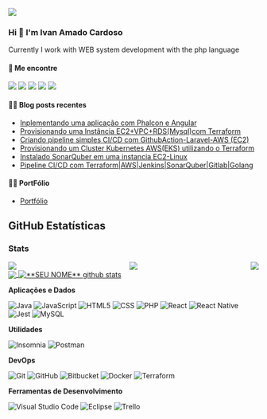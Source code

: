<img src="![YOUR github stats](https://github-readme-stats.vercel.app/api?username=peacevan)
">

### Hi 👋 I'm Ivan Amado Cardoso
Currently I work with WEB system development with the php language

#### 🔗 Me encontre

[<img src="https://img.shields.io/badge/twitter-%231DA1F2.svg?&style=for-the-badge&logo=twitter&logoColor=white" />](https://twitter.com/@peacevan)
[<img src="https://img.shields.io/badge/medium-%2312100E.svg?&style=for-the-badge&logo=medium&logoColor=white" />](https://medium.com/@peacevan) 
[<img src="https://img.shields.io/badge/linkedin-%230077B5.svg?&style=for-the-badge&logo=linkedin&logoColor=white" />](www.linkedin.com/in/ivan-amado-peace/)
[<img src = "https://img.shields.io/badge/instagram-%23E4405F.svg?&style=for-the-badge&logo=instagram&logoColor=white">](https://www.instagram.com/ivanamadocardoso/) 
[<img src = "https://img.shields.io/badge/facebook-%231877F2.svg?&style=for-the-badge&logo=facebook&logoColor=white">](https://www.facebook.com/peacevan)

#### ✍🏻 Blog posts recentes

<!-- BLOG:START -->

- [Inplementando uma aplicação com Phalcon e Angular](https://medium.com/@peacevan/criando-api-com-phalcon-83779d21141c)
- [Provisionando uma Instância EC2+VPC+RDS(Mysql)com Terraform](https://medium.com/@peacevan/instalando-o-sonarquber-em-uma-inst%C3%A2ncia-ec2-51c79ef3d522)
- [Criando pipeline simples CI/CD com GithubAction-Laravel-AWS (EC2)](https://medium.com/@peacevan/instalando-o-sonarquber-em-uma-inst%C3%A2ncia-ec2-51c79ef3d522)
- [Provisionando um Cluster Kubernetes AWS(EKS) utilizando o Terraform](https://medium.com/@peacevan/instalando-o-sonarquber-em-uma-inst%C3%A2ncia-ec2-51c79ef3d522)
- [Instalado SonarQuber em uma instancia EC2-Linux](https://medium.com/@peacevan/instalando-o-sonarquber-em-uma-inst%C3%A2ncia-ec2-51c79ef3d522)
- [Pipeline CI/CD com Terraform|AWS|Jenkins|SonarQuber|Gitlab|Golang](https://medium.com/@peacevan/pipeline-ci-cd-com-terraform-aws-jenkins-sonarquber-gitlab-golang-c9f1b79ae379)
<!-- BLOG:END -->
 
#### ✍🏻 PortFólio
- [Portfólio](https://peacevan.github.io/)


## **GitHub Estatísticas**

  ### Stats
<div style="display: flex; justify-content: space-between;">
  <img src="https://github-profile-summary-cards.vercel.app/api/cards/profile-details?username=jaylanesquivel&theme=dracula">
  <img src="https://github-profile-summary-cards.vercel.app/api/cards/repos-per-language?username=jaylanesquivel&theme=dracula">
  <img src="https://github-profile-summary-cards.vercel.app/api/cards/most-commit-language?username=jaylanesquivel&theme=dracula">
</div>

<a href="https://github.com/peacevan">
  <img align="center" src="https://github-readme-stats.vercel.app/api/top-langs/?username=peacevan&theme=dracula&hide_langs_below=1" />
</a>

<a href="https://github.com/peacevan">
 <img align="center" src="https://github-readme-stats.vercel.app/api?username=peacevan&show_icons=true&theme=dracula&line_height=27" alt="**SEU NOME** github stats"/>
</a>

**Aplicações e Dados**


  ![Java](https://img.shields.io/badge/-Java-333333?style=flat&logo=Java&logoColor=007396)
  ![JavaScript](https://img.shields.io/badge/-JavaScript-333333?style=flat&logo=javascript)
  ![HTML5](https://img.shields.io/badge/-HTML5-333333?style=flat&logo=HTML5)
  ![CSS](https://img.shields.io/badge/-CSS-333333?style=flat&logo=CSS3&logoColor=1572B6)
  ![PHP](https://img.shields.io/badge/-php-333333?style=flat&logo=PHP)
  ![React](https://img.shields.io/badge/-React-333333?style=flat&logo=react)
  ![React Native](https://img.shields.io/badge/-React%20Native-333333?style=flat&logo=react)
  ![Jest](https://img.shields.io/badge/-Jest-333333?style=flat&logo=jest)
  ![MySQL](https://img.shields.io/badge/-MySQL-333333?style=flat&logo=mysql)

**Utilidades**

  ![Insomnia](https://img.shields.io/badge/-Insomnia-333333?style=flat&logo=insomnia)
  ![Postman](https://img.shields.io/badge/-Postman-333333?style=flat&logo=postman)

**DevOps**

  ![Git](https://img.shields.io/badge/-Git-333333?style=flat&logo=git)
  ![GitHub](https://img.shields.io/badge/-GitHub-333333?style=flat&logo=github)
  ![Bitbucket](https://img.shields.io/badge/-Bitbucket-333333?style=flat&logo=bitbucket)
  ![Docker](https://img.shields.io/badge/-Docker-333333?style=flat&logo=docker)
  ![Terraform](https://img.shields.io/badge/-Docker-333333?style=flat&logo=docker)
 

**Ferramentas de Desenvolvimento**

  ![Visual Studio Code](https://img.shields.io/badge/-Visual%20Studio%20Code-333333?style=flat&logo=visual-studio-code&logoColor=007ACC)
  ![Eclipse](https://img.shields.io/badge/-Eclipse-333333?style=flat&logo=eclipse-ide&logoColor=2C2255)
  ![Trello](https://img.shields.io/badge/-Trello-333333?style=flat&logo=trello&logoColor=007ACC)
 

<br/>


